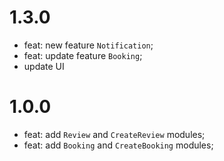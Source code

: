 # 1.3.0
- feat: new feature `Notification`;
- feat: update feature `Booking`;
- update UI 

# 1.0.0
- feat: add `Review` and `CreateReview` modules;
- feat: add `Booking` and `CreateBooking` modules;
